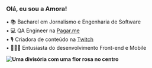 ###  Olá, eu sou a Amora!

• 📚 Bacharel em Jornalismo e Engenharia de Software<br>
• 💻 QA Engineer na [Pagar.me](https://pagar.me)<br>
• 🎙 Criadora de conteúdo na [Twitch](http://www.twitch.tv/amoralih)<br>
• 👩🏻‍💻 Entusiasta do desenvolvimento Front-end e Mobile<b><p>
![Uma divisória com uma flor rosa no centro](https://imagizer.imageshack.com/img924/2302/2iXiJg.png)<br>


<!--
**amoralih/amoralih** is a ✨ _special_ ✨ repository because its `README.md` (this file) appears on your GitHub profile.

Here are some ideas to get you started:

- 🔭 I’m currently working on ...
- 🌱 I’m currently learning ...
- 👯 I’m looking to collaborate on ...
- 🤔 I’m looking for help with ...
- 💬 Ask me about ...
- 📫 How to reach me: ...
- 😄 Pronouns: ...
- ⚡ Fun fact: ...
-->

